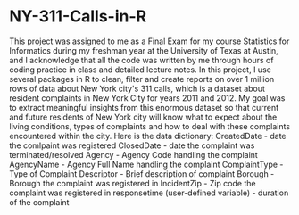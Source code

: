 # NY-311-Calls-in-R
This project was assigned to me as a Final Exam for my course Statistics for Informatics during my freshman year at the University of Texas at Austin, and I acknowledge that all the code was written by me through hours of coding practice in class and detailed lecture notes.
In this project, I use several packages in R to clean, filter and create reports on over 1 million rows of data about New York city's 311 calls, which is a dataset about resident complaints in New York City for years 2011 and 2012.
My goal was to extract meaningful insights from this enormous dataset so that current and future residents of New York city will know what to expect  about the living conditions, types of complaints and how to deal with these complaints encountered within the city.
Here is the data dictionary:
CreatedDate - date the comlpaint was registered
ClosedDate - date the complaint was terminated/resolved
Agency - Agency Code handling the complaint
AgencyName - Agency Full Name handling the complaint
ComplaintType - Type of Complaint
Descriptor - Brief description of complaint
Borough - Borough the complaint was registered in
IncidentZip - Zip code the complaint was registered in
responsetime (user-defined variable) - duration of the complaint
